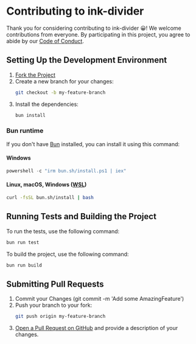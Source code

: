 # Contributing to ink-divider

Thank you for considering contributing to ink-divider 😀! We welcome contributions from everyone. By participating in this project, you agree to abide by our [Code of Conduct](CODE_OF_CONDUCT.md).

## Setting Up the Development Environment

1. [Fork the Project](https://github.com/JureSotosek/ink-divider/fork)
2. Create a new branch for your changes:
   ```bash
   git checkout -b my-feature-branch
   ```
3. Install the dependencies:
   ```bash
   bun install
   ```

### Bun runtime

If you don't have [Bun](https://bun.sh/) installed, you can install it using this command:

#### Windows

```powershell
powershell -c "irm bun.sh/install.ps1 | iex"
```

#### Linux, macOS, Windows ([WSL](https://learn.microsoft.com/windows/wsl/install))

```bash
curl -fsSL bun.sh/install | bash
```


## Running Tests and Building the Project

To run the tests, use the following command:
```bash
bun run test
```

To build the project, use the following command:
```bash
bun run build
```

## Submitting Pull Requests

1. Commit your Changes (git commit -m 'Add some AmazingFeature')
2. Push your branch to your fork:
   ```bash
   git push origin my-feature-branch
   ```
3. [Open a Pull Request on GitHub](https://github.com/JureSotosek/ink-divider/pulls) and provide a description of your changes.
